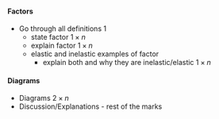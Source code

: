 #### Factors
- Go through all definitions $1$
	- state factor $1 \times n$
	- explain factor $1 \times n$
	- elastic and inelastic examples of factor
		- explain both and why they are inelastic/elastic $1 \times n$

#### Diagrams
- Diagrams $2 \times n$
- Discussion/Explanations - rest of the marks